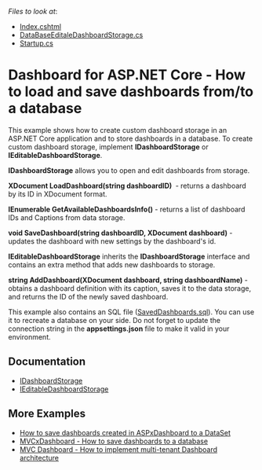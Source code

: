 *Files to look at*:

- [Index.cshtml](./CS/SaveDashboardDB/Views/Home/Index.cshtml)
- [DataBaseEditaleDashboardStorage.cs](./CS/SaveDashboardDB/DataBaseEditaleDashboardStorage.cs)
- [Startup.cs](./CS/SaveDashboardDB/Startup.cs#L30)

# Dashboard for ASP.NET Core - How to load and save dashboards from/to a database

This example shows how to create custom dashboard storage in an ASP.NET Core application and to store dashboards in a database.
To create custom dashboard storage, implement <strong>IDashboardStorage</strong> or <strong>IEditableDashboardStorage</strong>.

<strong>IDashboardStorage</strong> allows you to open and edit dashboards from storage.

<strong>XDocument LoadDashboard(string dashboardID) </strong> - returns a dashboard by its ID in XDocument format.

<strong>IEnumerable<DashboardInfo> GetAvailableDashboardsInfo()</strong> - returns a list of dashboard IDs and Captions from data storage.

<strong>void SaveDashboard(string dashboardID, XDocument dashboard)</strong> - updates the dashboard with new settings by the dashboard's id.


<strong>IEditableDashboardStorage</strong> inherits the <strong>IDashboardStorage</strong> interface and contains an extra method that adds new dashboards to storage.

<strong>string AddDashboard(XDocument dashboard, string dashboardName)</strong> - obtains a dashboard definition with its caption, saves it to the data storage, and returns the ID of the newly saved dashboard.


This example also contains an SQL file ([SavedDashboards.sql](./CS/SaveDashboardDB/SavedDashboards.sql)). You can use it to recreate a database on your side. Do not forget to update the connection string in the <strong>appsettings.json</strong> file to make it valid in your environment.

## Documentation
- [IDashboardStorage](https://docs.devexpress.com/Dashboard/DevExpress.DashboardWeb.IDashboardStorage)
- [IEditableDashboardStorage](https://docs.devexpress.com/Dashboard/DevExpress.DashboardWeb.IEditableDashboardStorage)

## More Examples

- <a href="https://www.devexpress.com/Support/Center/p/T392813">How to save dashboards created in ASPxDashboard to a DataSet</a>
- <a href="https://www.devexpress.com/Support/Center/p/T400693">MVCxDashboard - How to save dashboards to a database</a>
- <a href="https://www.devexpress.com/Support/Center/p/T954359">MVC Dashboard - How to implement multi-tenant Dashboard architecture</a>
